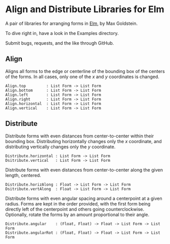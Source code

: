 # Align and Distribute Libraries for Elm

A pair of libraries for arranging forms in [Elm](elm-lang.org), by Max Goldstein.

To dive right in, have a look in the Examples directory.

Submit bugs, requests, and the like through GitHub.

## Align

Aligns all forms to the edge or centerline of the bounding box of the centers
of the forms. In all cases, only one of the _x_ and _y_ coordinates is changed.

````
Align.top         : List Form -> List Form
Align.bottom      : List Form -> List Form
Align.left        : List Form -> List Form
Align.right       : List Form -> List Form
Align.horizontal  : List Form -> List Form
Align.vertical    : List Form -> List Form
````

## Distribute

Distribute forms with even distances from center-to-center within their
bounding box. Distributing horizontally changes only the _x_ coordinate, and
distributing vertically changes only the _y_ coordinate.

````
Distribute.horizontal : List Form -> List Form
Dsitribute.vertical   : List Form -> List Form
````

Distribute forms with even distances from center-to-center along the given
length, centered.

````
Distribute.horizAlong : Float -> List Form -> List Form
Dsitribute.vertAlong  : Float -> List Form -> List Form
````

Distribute forms with even angular spacing around a centerpoint at a given
radius. Forms are kept in the order provided, with the first form being
directly left of the centerpoint and others going counterclockwise. Optionally,
rotate the forms by an amount proportional to their angle.

````
Distribute.angular    : (Float, Float) -> Float -> List Form -> List Form
Distribute.angularRot : (Float, Float) -> Float -> List Form -> List Form
````
